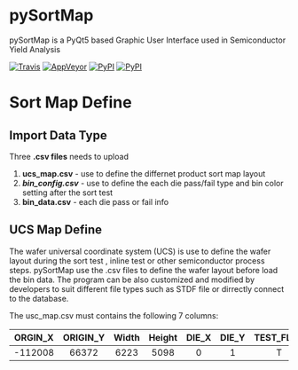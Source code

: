 # pySortMap

pySortMap is a PyQt5 based Graphic User Interface used in Semiconductor Yield Analysis

[![Travis](https://img.shields.io/travis/dougthor42/wafer_map.svg)](https://travis-ci.org/dougthor42/wafer_map)
[![AppVeyor](https://img.shields.io/appveyor/ci/dougthor42/wafer-map.svg)](https://ci.appveyor.com/project/dougthor42/wafer-map)
[![PyPI](https://img.shields.io/pypi/v/wafer_map.svg)](https://pypi.python.org/pypi/wafer_map/)
[![PyPI](https://img.shields.io/pypi/pyversions/wafer_map.svg)](https://pypi.python.org/pypi/wafer_map/)
<!-- [![PyPI](https://img.shields.io/pypi/wheel/wafer_map.svg)](https://pypi.python.org/pypi/wafer_map/) -->

# Sort Map Define 
## Import Data Type
Three **.csv files** needs to upload 

1. **ucs_map.csv** - use to define the differnet product sort map layout 
2. ***bin_config.csv*** - use to define the each die pass/fail type and bin color setting after the sort test 
3. **bin_data.csv** - each die pass or fail info

## UCS Map Define

The wafer universal coordinate system (UCS) is use to define the wafer layout during the sort test , inline test or other semiconductor process steps. pySortMap use the .csv files to define the wafer layout before load the bin data. The program can be also customized and modified by developers to suit different file types such as STDF file or dirrectly connect to the database. 

The usc_map.csv must contains the following 7 columns:

| ORGIN_X | ORIGIN_Y | Width | Height | DIE_X | DIE_Y | TEST_FLAG |
| :-----: | :------: | :---: | :----: | :---: | :---: | :-------: |
| -112008 |  66372   | 6223  |  5098  |   0   |   1   |     T     |

